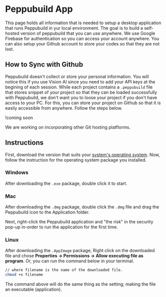 # Peppubuild App

This page holds all information that is needed to setup a desktop application that runs Peppubuild in yur local environment. The goal is to build a self-hosted version of peppubuild that you can use anywhere. We use Google Firebase for authentication so you can access your account anywhere. You can also setup your Github account to store your codes so that they are not lost.

## How to Sync with Github

Peppubuild doesn't collect or store your personal information. You will notice this if you use Vision AI since you need to add your API keys at the begining of each session. While each project contains a `.peppubuild` file that stores snippet of your project so that they can be loaded successfully with Peppubuild, we don't want you to loose your project if you don't have access to your PC. For this, you can store your project on Github so that it is easily accessible from anywhere. Follow the steps below.

!coming soon

We are working on incorporating other Git hosting platflorms.

## Instructions

First, download the version that suits your [system's operating system](https://github.com/hannydevelop/peppubuild-desktop/releases). Now, follow the instruction for the operating system package you installed.

### Windows

After downloading the `.exe` package, double click it to start.

### Mac
After downloading the `.dmg` package, double click the `.dmg` file and drag the Peppubuild icon to the Application folder.

Next, right-click the Peppubuild application and "the risk" in the security pop-up in-order to run the application for the first time.

### Linux
After downloading the `.AppImage` package, Right click on the downloaded file and chose **Properties -> Permissions -> Allow executing file as program**. Or, you can run the command below in your terminal.

```bash
// where filename is the name of the downloaded file.
chmod +x filename
```

The command above will do the same thing as the setting; making the file an executable (application).